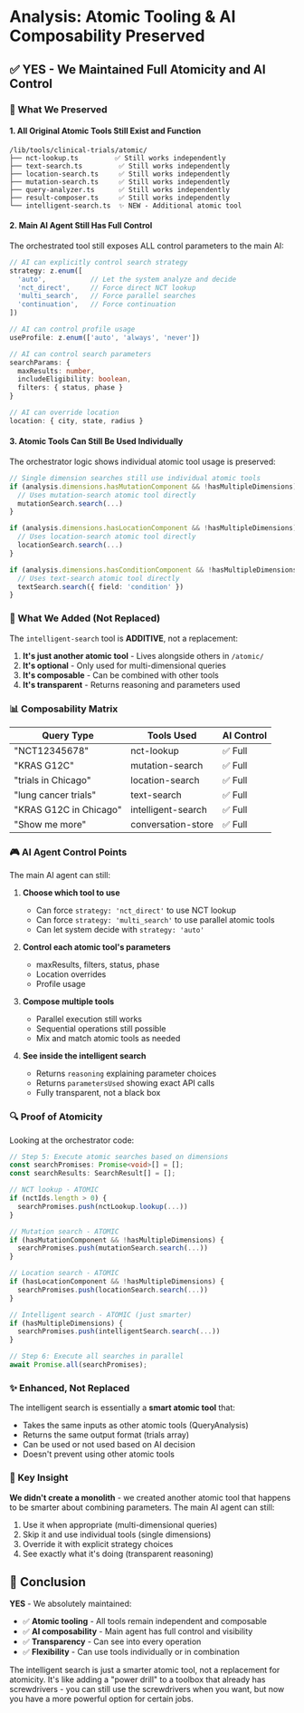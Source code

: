 # Analysis: Atomic Tooling & AI Composability Preserved

## ✅ YES - We Maintained Full Atomicity and AI Control

### 🎯 What We Preserved

#### 1. **All Original Atomic Tools Still Exist and Function**
```
/lib/tools/clinical-trials/atomic/
├── nct-lookup.ts         ✅ Still works independently
├── text-search.ts         ✅ Still works independently
├── location-search.ts     ✅ Still works independently
├── mutation-search.ts     ✅ Still works independently
├── query-analyzer.ts      ✅ Still works independently
├── result-composer.ts     ✅ Still works independently
└── intelligent-search.ts  ✨ NEW - Additional atomic tool
```

#### 2. **Main AI Agent Still Has Full Control**

The orchestrated tool still exposes ALL control parameters to the main AI:

```typescript
// AI can explicitly control search strategy
strategy: z.enum([
  'auto',           // Let the system analyze and decide
  'nct_direct',     // Force direct NCT lookup
  'multi_search',   // Force parallel searches
  'continuation',   // Force continuation
])

// AI can control profile usage
useProfile: z.enum(['auto', 'always', 'never'])

// AI can control search parameters
searchParams: {
  maxResults: number,
  includeEligibility: boolean,
  filters: { status, phase }
}

// AI can override location
location: { city, state, radius }
```

#### 3. **Atomic Tools Can Still Be Used Individually**

The orchestrator logic shows individual atomic tool usage is preserved:

```typescript
// Single dimension searches still use individual atomic tools
if (analysis.dimensions.hasMutationComponent && !hasMultipleDimensions) {
  // Uses mutation-search atomic tool directly
  mutationSearch.search(...)
}

if (analysis.dimensions.hasLocationComponent && !hasMultipleDimensions) {
  // Uses location-search atomic tool directly
  locationSearch.search(...)
}

if (analysis.dimensions.hasConditionComponent && !hasMultipleDimensions) {
  // Uses text-search atomic tool directly
  textSearch.search({ field: 'condition' })
}
```

### 🔧 What We Added (Not Replaced)

The `intelligent-search` tool is **ADDITIVE**, not a replacement:

1. **It's just another atomic tool** - Lives alongside others in `/atomic/`
2. **It's optional** - Only used for multi-dimensional queries
3. **It's composable** - Can be combined with other tools
4. **It's transparent** - Returns reasoning and parameters used

### 📊 Composability Matrix

| Query Type | Tools Used | AI Control |
|------------|------------|------------|
| "NCT12345678" | nct-lookup | ✅ Full |
| "KRAS G12C" | mutation-search | ✅ Full |
| "trials in Chicago" | location-search | ✅ Full |
| "lung cancer trials" | text-search | ✅ Full |
| "KRAS G12C in Chicago" | intelligent-search | ✅ Full |
| "Show me more" | conversation-store | ✅ Full |

### 🎮 AI Agent Control Points

The main AI agent can still:

1. **Choose which tool to use**
   - Can force `strategy: 'nct_direct'` to use NCT lookup
   - Can force `strategy: 'multi_search'` to use parallel atomic tools
   - Can let system decide with `strategy: 'auto'`

2. **Control each atomic tool's parameters**
   - maxResults, filters, status, phase
   - Location overrides
   - Profile usage

3. **Compose multiple tools**
   - Parallel execution still works
   - Sequential operations still possible
   - Mix and match atomic tools as needed

4. **See inside the intelligent search**
   - Returns `reasoning` explaining parameter choices
   - Returns `parametersUsed` showing exact API calls
   - Fully transparent, not a black box

### 🔍 Proof of Atomicity

Looking at the orchestrator code:

```typescript
// Step 5: Execute atomic searches based on dimensions
const searchPromises: Promise<void>[] = [];
const searchResults: SearchResult[] = [];

// NCT lookup - ATOMIC
if (nctIds.length > 0) {
  searchPromises.push(nctLookup.lookup(...))
}

// Mutation search - ATOMIC
if (hasMutationComponent && !hasMultipleDimensions) {
  searchPromises.push(mutationSearch.search(...))
}

// Location search - ATOMIC
if (hasLocationComponent && !hasMultipleDimensions) {
  searchPromises.push(locationSearch.search(...))
}

// Intelligent search - ATOMIC (just smarter)
if (hasMultipleDimensions) {
  searchPromises.push(intelligentSearch.search(...))
}

// Step 6: Execute all searches in parallel
await Promise.all(searchPromises);
```

### ✨ Enhanced, Not Replaced

The intelligent search is essentially a **smart atomic tool** that:
- Takes the same inputs as other atomic tools (QueryAnalysis)
- Returns the same output format (trials array)
- Can be used or not used based on AI decision
- Doesn't prevent using other atomic tools

### 🎯 Key Insight

**We didn't create a monolith** - we created another atomic tool that happens to be smarter about combining parameters. The main AI agent can still:

1. Use it when appropriate (multi-dimensional queries)
2. Skip it and use individual tools (single dimensions)
3. Override it with explicit strategy choices
4. See exactly what it's doing (transparent reasoning)

## 📝 Conclusion

**YES** - We absolutely maintained:
- ✅ **Atomic tooling** - All tools remain independent and composable
- ✅ **AI composability** - Main agent has full control and visibility
- ✅ **Transparency** - Can see into every operation
- ✅ **Flexibility** - Can use tools individually or in combination

The intelligent search is just a smarter atomic tool, not a replacement for atomicity. It's like adding a "power drill" to a toolbox that already has screwdrivers - you can still use the screwdrivers when you want, but now you have a more powerful option for certain jobs.